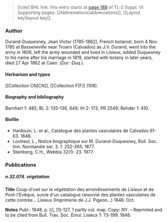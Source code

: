 > [!cite] BHL link: this entry starts at [page 188](https://www.biodiversitylibrary.org/item/103835#page/198/mode/1up) of TL-2 Suppl. VI.
> Supporting pages: [[Abbreviations|abbreviations]], [[Layout key|layout key]].

### Author

Durand-Duquesney, Jean Victor (1785-1862), French botanist, born 4 Nov 1785 at Basseneville near Troarn (Calvados) as J.V. Durand, went into the army in 1806, left the army wounded and lived in Lisieux, added Duquesney to his name after his marriage in 1819, started with botany in later years, died 27 Apr 1862 at Caen. (*Dur.-Duq.*).

#### Herbarium and types

[[Collection CN|CN]], [[Collection F|F]] (108).

#### Biography and bibliography

Barnhart 1: 485; BL 2: 135-136, 649; IH 2: 172; PR 2549; Rehder 1: 410.

#### Biofile

- Hardouin, L. et al., Catalogue des plantes vasculaires de Calvados 61-63. 1848.
- Loutreul, L., Notice biographique sur M. Durand-Duquesney, Bull. Soc. linn. Normandie ser. 3. 1: 252-265. 1877.
- Steinberg, C.H., Webbia 32(1): 23. 1977.

### Publications

##### n.32.074. végétation

**Title**
Coup-d'oeil sur la *végétation* des arrondissements de *Lisieux* et de Pont-l'Evêque, suivie d'un catalogue raisonné des plantes vasculaires de cette contrée... Lisieux (Imprimerie de J.J. Pigeon...) 1846. Oct.

**Notes**
*Publ*.: 1848, p. \[i\], \[1\]-127, 1 partly col. map. *Copy*: NY. – Reprinted and to be cited from Bull. Trav. Soc. Émul. Lisieux 1: 73-199. 1846.

